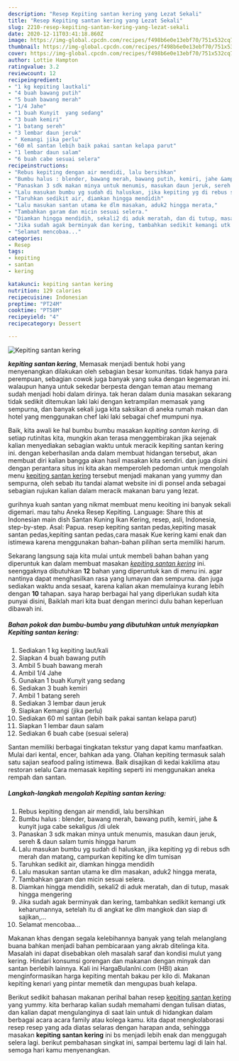 ```yaml
---
description: "Resep Kepiting santan kering yang Lezat Sekali"
title: "Resep Kepiting santan kering yang Lezat Sekali"
slug: 2210-resep-kepiting-santan-kering-yang-lezat-sekali
date: 2020-12-11T03:41:18.860Z
image: https://img-global.cpcdn.com/recipes/f498b6e0e13ebf70/751x532cq70/kepiting-santan-kering-foto-resep-utama.jpg
thumbnail: https://img-global.cpcdn.com/recipes/f498b6e0e13ebf70/751x532cq70/kepiting-santan-kering-foto-resep-utama.jpg
cover: https://img-global.cpcdn.com/recipes/f498b6e0e13ebf70/751x532cq70/kepiting-santan-kering-foto-resep-utama.jpg
author: Lottie Hampton
ratingvalue: 3.2
reviewcount: 12
recipeingredient:
- "1 kg kepiting lautkali"
- "4 buah bawang putih"
- "5 buah bawang merah"
- "1/4 Jahe"
- "1 buah Kunyit  yang sedang"
- "3 buah kemiri"
- "1 batang sereh"
- "3 lembar daun jeruk"
- " Kemangi jika perlu"
- "60 ml santan lebih baik pakai santan kelapa parut"
- "1 lembar daun salam"
- "6 buah cabe sesuai selera"
recipeinstructions:
- "Rebus kepiting dengan air mendidi, lalu bersihkan"
- "Bumbu halus : blender, bawang merah, bawang putih, kemiri, jahe &amp; kunyit juga cabe sekaligus /di ulek"
- "Panaskan 3 sdk makan minya untuk menumis, masukan daun jeruk, sereh &amp; daun salam tumis hingga harum"
- "Lalu masukan bumbu yg sudah di haluskan, jika kepiting yg di rebus sdh merah dan matang, campurkan kepiting ke dlm tumisan"
- "Taruhkan sedikit air, diamkan hingga mendidih"
- "Lalu masukan santan utama ke dlm masakan, aduk2 hingga merata,"
- "Tambahkan garam dan micin sesuai selera."
- "Diamkan hingga mendidih, sekali2 di aduk meratah, dan di tutup, masak hingga mengering"
- "Jika sudah agak berminyak dan kering, tambahkan sedikit kemangi utk keharumannya, setelah itu di angkat ke dlm mangkok dan siap di sajikan,..."
- "Selamat mencobaa..."
categories:
- Resep
tags:
- kepiting
- santan
- kering

katakunci: kepiting santan kering 
nutrition: 129 calories
recipecuisine: Indonesian
preptime: "PT24M"
cooktime: "PT58M"
recipeyield: "4"
recipecategory: Dessert

---
```



![Kepiting santan kering](https://img-global.cpcdn.com/recipes/f498b6e0e13ebf70/751x532cq70/kepiting-santan-kering-foto-resep-utama.jpg)

<b><i>kepiting santan kering</i></b>, Memasak menjadi bentuk hobi yang menyenangkan dilakukan oleh sebagian besar komunitas. tidak hanya para perempuan, sebagian cowok juga banyak yang suka dengan kegemaran ini. walaupun hanya untuk sekedar berpesta dengan teman atau memang sudah menjadi hobi dalam dirinya. tak heran dalam dunia masakan sekarang tidak sedikit ditemukan laki laki dengan ketrampilan memasak yang sempurna, dan banyak sekali juga kita saksikan di aneka rumah makan dan hotel yang menggunakan chef laki laki sebagai chef mumpuni nya.

Baik, kita awali ke hal bumbu bumbu masakan <i>kepiting santan kering</i>. di setiap rutinitas kita, mungkin akan terasa menggembirakan jika sejenak kalian menyediakan sebagian waktu untuk meracik kepiting santan kering ini. dengan keberhasilan anda dalam membuat hidangan tersebut, akan membuat diri kalian bangga akan hasil masakan kita sendiri. dan juga disini dengan perantara situs ini kita akan memperoleh pedoman untuk mengolah menu <u>kepiting santan kering</u> tersebut menjadi makanan yang yummy dan sempurna, oleh sebab itu tandai alamat website ini di ponsel anda sebagai sebagian rujukan kalian dalam meracik makanan baru yang lezat.

gurihnya kuah santan yang nikmat membuat menu keoiting ini banyak sekali digemari. mau tahu Aneka Resep Kepiting. Language: Share this at Indonesian main dish Santan Kuning Ikan Kering, resep, asli, Indonesia, step-by-step. Asal: Papua. resep kepiting santan pedas,kepiting masak santan pedas,kepiting santan pedas,cara masak Kue kering kami enak dan istimewa karena menggunakan bahan-bahan pilihan serta memiliki harum.


Sekarang langsung saja kita mulai untuk membeli bahan bahan yang diperuntuk kan dalam membuat masakan <u><i>kepiting santan kering</i></u> ini. seenggaknya dibutuhkan <b>12</b> bahan yang diperuntuk kan di menu ini. agar nantinya dapat menghasilkan rasa yang lumayan dan sempurna. dan juga sediakan waktu anda sesaat, karena kalian akan memulainya kurang lebih dengan <b>10</b> tahapan. saya harap berbagai hal yang diperlukan sudah kita punyai disini, Baiklah mari kita buat dengan merinci dulu bahan keperluan dibawah ini.

<!--inarticleads1-->

##### Bahan pokok dan bumbu-bumbu yang dibutuhkan untuk menyiapkan Kepiting santan kering:

1. Sediakan 1 kg kepiting laut/kali
1. Siapkan 4 buah bawang putih
1. Ambil 5 buah bawang merah
1. Ambil 1/4 Jahe
1. Gunakan 1 buah Kunyit  yang sedang
1. Sediakan 3 buah kemiri
1. Ambil 1 batang sereh
1. Sediakan 3 lembar daun jeruk
1. Siapkan  Kemangi (jika perlu)
1. Sediakan 60 ml santan (lebih baik pakai santan kelapa parut)
1. Siapkan 1 lembar daun salam
1. Sediakan 6 buah cabe (sesuai selera)


Santan memiliki berbagai tingkatan tekstur yang dapat kamu manfaatkan. Mulai dari kental, encer, bahkan ada yang. Olahan kepiting termasuk salah satu sajian seafood paling istimewa. Baik disajikan di kedai kakilima atau restoran selalu Cara memasak kepiting seperti ini menggunakan aneka rempah dan santan. 

<!--inarticleads2-->

##### Langkah-langkah mengolah Kepiting santan kering:

1. Rebus kepiting dengan air mendidi, lalu bersihkan
1. Bumbu halus : blender, bawang merah, bawang putih, kemiri, jahe &amp; kunyit juga cabe sekaligus /di ulek
1. Panaskan 3 sdk makan minya untuk menumis, masukan daun jeruk, sereh &amp; daun salam tumis hingga harum
1. Lalu masukan bumbu yg sudah di haluskan, jika kepiting yg di rebus sdh merah dan matang, campurkan kepiting ke dlm tumisan
1. Taruhkan sedikit air, diamkan hingga mendidih
1. Lalu masukan santan utama ke dlm masakan, aduk2 hingga merata,
1. Tambahkan garam dan micin sesuai selera.
1. Diamkan hingga mendidih, sekali2 di aduk meratah, dan di tutup, masak hingga mengering
1. Jika sudah agak berminyak dan kering, tambahkan sedikit kemangi utk keharumannya, setelah itu di angkat ke dlm mangkok dan siap di sajikan,...
1. Selamat mencobaa...


Makanan khas dengan segala kelebihannya banyak yang telah melanglang buana bahkan menjadi bahan pembicaraan yang akrab ditelinga kita. Masalah ini dapat disebabkan oleh masalah saraf dan kondisi mulut yang kering. Hindari konsumsi gorengan dan makanan dengan minyak dan santan berlebih lainnya. Kali ini HargaBulanIni.com (HBI) akan menginformasikan harga kepiting mentah bakau per kilo di. Makanan kepiting kenari yang pintar memetik dan mengupas buah kelapa. 

Berikut sedikit bahasan makanan perihal bahan resep <u>kepiting santan kering</u> yang yummy. kita berharap kalian sudah memahami dengan tulisan diatas, dan kalian dapat mengulanginya di saat lain untuk di hidangkan dalam berbagai acara acara family atau kolega kamu. kita dapat mengkolaborasi resep resep yang ada diatas selaras dengan harapan anda, sehingga masakan <b>kepiting santan kering</b> ini bs menjadi lebih enak dan menggugah selera lagi. berikut pembahasan singkat ini, sampai bertemu lagi di lain hal. semoga hari kamu menyenangkan.
